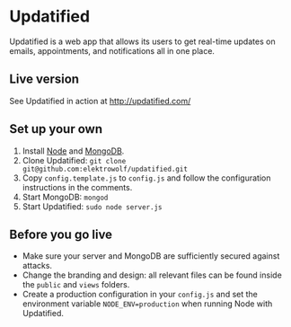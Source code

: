 Updatified
==========

Updatified is a web app that allows its users to get real-time updates on emails, appointments, and notifications all in one place.

Live version
-----------

See Updatified in action at http://updatified.com/

Set up your own
-----------
 1.  Install [Node](http://nodejs.org/) and [MongoDB](http://www.mongodb.org/downloads).
 2.  Clone Updatified: `git clone git@github.com:elektrowolf/updatified.git`
 3.  Copy `config.template.js` to `config.js` and follow the configuration instructions in the comments.
 4.  Start MongoDB: `mongod`
 5.  Start Updatified: `sudo node server.js`

Before you go live
----------
 -  Make sure your server and MongoDB are sufficiently secured against attacks.
 -  Change the branding and design: all relevant files can be found inside the `public` and `views` folders.
 -  Create a production configuration in your `config.js` and set the environment variable `NODE_ENV=production` when running Node with Updatified.